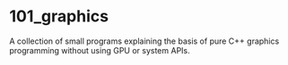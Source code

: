# 101_graphics
A collection of small programs explaining the basis of pure C++ graphics programming without using GPU or system APIs.
